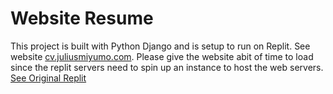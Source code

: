 # Website Resume

This project is built with Python Django and is setup to run on Replit. See website [cv.juliusmiyumo.com](https://cv.juliusmiyumo.com/). Please give the website abit of time to load since the replit servers need to spin up an instance to host the web servers. 
[See Original Replit](https://replit.com/@Julius777/Website-CV)
